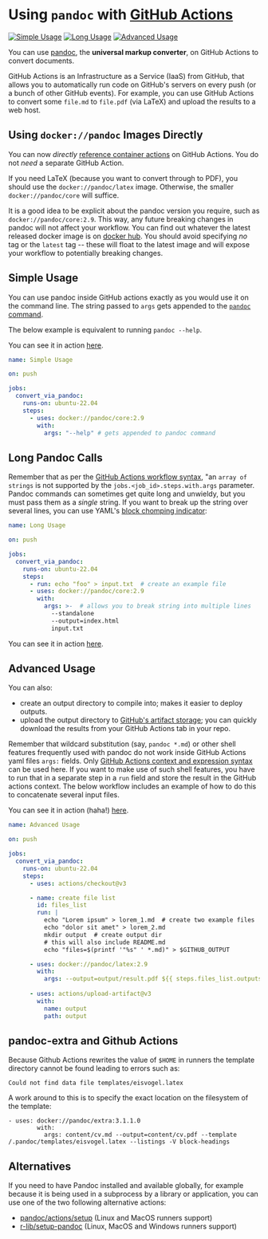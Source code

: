 # Using `pandoc` with [GitHub Actions](https://github.com/features/actions)

<!-- badges: start -->
[![Simple Usage](https://github.com/maxheld83/pandoc-example/workflows/Simple%20Usage/badge.svg)](https://github.com/maxheld83/pandoc-example/actions)
[![Long Usage](https://github.com/maxheld83/pandoc-example/workflows/Long%20Usage/badge.svg)](https://github.com/maxheld83/pandoc-example/actions)
[![Advanced Usage](https://github.com/maxheld83/pandoc-example/workflows/Advanced%20Usage/badge.svg)](https://github.com/maxheld83/pandoc-example/actions)
<!-- badges: end -->

You can use [pandoc](https://pandoc.org/), the **universal markup converter**, on GitHub Actions to convert documents.

GitHub Actions is an Infrastructure as a Service (IaaS) from GitHub, that allows you to automatically run code on GitHub's servers on every push (or a bunch of other GitHub events).
For example, you can use GitHub Actions to convert some `file.md` to `file.pdf` (via LaTeX) and upload the results to a web host.


## Using `docker://pandoc` Images Directly

You can now *directly* [reference container actions](https://help.github.com/en/actions/automating-your-workflow-with-github-actions/configuring-a-workflow#referencing-a-container-on-docker-hub) on GitHub Actions.
You do not *need* a separate GitHub Action.

If you need LaTeX (because you want to convert through to PDF), you should use the `docker://pandoc/latex` image.
Otherwise, the smaller `docker://pandoc/core` will suffice.

It is a good idea to be explicit about the pandoc version you require, such as `docker://pandoc/core:2.9`.
This way, any future breaking changes in pandoc will not affect your workflow.
You can find out whatever the latest released docker image is on [docker hub](https://hub.docker.com/r/pandoc/core/tags).
You should avoid specifying *no* tag or the `latest` tag -- these will float to the latest image and will expose your workflow to potentially breaking changes.


## Simple Usage

You can use pandoc inside GitHub actions exactly as you would use it on the command line.
The string passed to `args` gets appended to the [`pandoc` command](https://pandoc.org/MANUAL.html).

The below example is equivalent to running `pandoc --help`.

You can see it in action [here](http://github.com/maxheld83/pandoc-example).

```yaml
name: Simple Usage

on: push

jobs:
  convert_via_pandoc:
    runs-on: ubuntu-22.04
    steps:
      - uses: docker://pandoc/core:2.9
        with:
          args: "--help" # gets appended to pandoc command
```


## Long Pandoc Calls

Remember that as per the [GitHub Actions workflow syntax](https://help.github.com/en/actions/automating-your-workflow-with-github-actions/workflow-syntax-for-github-actions#jobsjob_idstepswithargs), "an `array of strings` is not supported by the `jobs.<job_id>.steps.with.args` parameter.
Pandoc commands can sometimes get quite long and unwieldy, but you must pass them as a *single* string.
If you want to break up the string over several lines, you can use YAML's [block chomping indicator](http://www.yaml.org/spec/1.2/spec.html#id2794534):

```yaml
name: Long Usage

on: push

jobs:
  convert_via_pandoc:
    runs-on: ubuntu-22.04
    steps:
      - run: echo "foo" > input.txt  # create an example file
      - uses: docker://pandoc/core:2.9
        with:
          args: >-  # allows you to break string into multiple lines
            --standalone
            --output=index.html
            input.txt
```

You can see it in action [here](http://github.com/maxheld83/pandoc-example).


## Advanced Usage

You can also:

- create an output directory to compile into; makes it easier to deploy outputs.
- upload the output directory to [GitHub's artifact storage](https://help.github.com/en/articles/managing-a-workflow-run#downloading-logs-and-artifacts); you can quickly download the results from your GitHub Actions tab in your repo.

Remember that wildcard substitution (say, `pandoc *.md`) or other shell features frequently used with pandoc do not work inside GitHub Actions yaml files `args:` fields.
Only [GitHub Actions context and expression syntax](https://help.github.com/en/actions/reference/context-and-expression-syntax-for-github-actions) can be used here.
If you want to make use of such shell features, you have to run that in a separate step in a `run` field and store the result in the GitHub actions context.
The below workflow includes an example of how to do this to concatenate several input files.

You can see it in action (haha!) [here](http://github.com/maxheld83/pandoc-example).

```yaml
name: Advanced Usage

on: push

jobs:
  convert_via_pandoc:
    runs-on: ubuntu-22.04
    steps:
      - uses: actions/checkout@v3

      - name: create file list
        id: files_list
        run: |
          echo "Lorem ipsum" > lorem_1.md  # create two example files
          echo "dolor sit amet" > lorem_2.md
          mkdir output  # create output dir
          # this will also include README.md
          echo "files=$(printf '"%s" ' *.md)" > $GITHUB_OUTPUT

      - uses: docker://pandoc/latex:2.9
        with:
          args: --output=output/result.pdf ${{ steps.files_list.outputs.files }}
          
      - uses: actions/upload-artifact@v3
        with:
          name: output
          path: output
```

## pandoc-extra and Github Actions

Because Github Actions rewrites the value of `$HOME` in runners the template directory cannot be found leading to errors such as:

```
Could not find data file templates/eisvogel.latex
```

A work around to this is to specify the exact location on the filesystem of the template:

```
- uses: docker://pandoc/extra:3.1.1.0
        with:
          args: content/cv.md --output=content/cv.pdf --template /.pandoc/templates/eisvogel.latex --listings -V block-headings
```

## Alternatives

If you need to have Pandoc installed and available globally, for example because it is being used in a subprocess by a library or application, you can use one of the two following alternative actions:

- [pandoc/actions/setup](https://github.com/pandoc/actions/tree/main/setup) (Linux and MacOS runners support)
- [r-lib/setup-pandoc](https://github.com/r-lib/actions/tree/v2-branch/setup-pandoc) (Linux, MacOS and Windows runners support)
